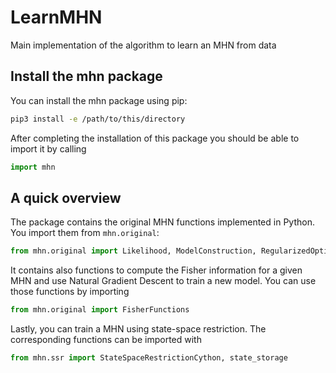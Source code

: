 # LearnMHN

Main implementation of the algorithm to learn an MHN from data

## Install the mhn package

You can install the mhn package using pip:

```bash
pip3 install -e /path/to/this/directory
```

After completing the installation of this package you should be able to import it by calling
```python
import mhn
```

## A quick overview

The package contains the original MHN functions implemented in Python. You import them from ``mhn.original``:
```python
from mhn.original import Likelihood, ModelConstruction, RegularizedOptimization, UtilityFunctions
```
It contains also functions to compute the Fisher information for a given MHN and use
Natural Gradient Descent to train a new model. You can use those functions by importing
```python
from mhn.original import FisherFunctions
```
Lastly, you can train a MHN using state-space restriction. The corresponding functions
can be imported with
```python
from mhn.ssr import StateSpaceRestrictionCython, state_storage
```
